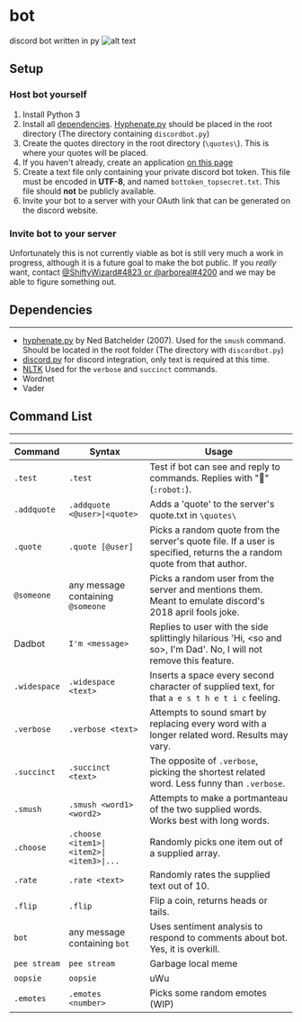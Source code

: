 # bot
discord bot written in py
![alt text](https://raw.githubusercontent.com/leaharboreal/bot/master/profilepic.png "bot's profile picture")

## Setup
### Host bot yourself
1. Install Python 3
2. Install all [dependencies](https://github.com/leaharboreal/bot#dependencies).
[Hyphenate.py](https://nedbatchelder.com/code/modules/hyphenate.html "Ned Batchelder's Webpage") should be placed in the root directory (The directory containing `discordbot.py`)
3. Create the quotes directory in the root directory (`\quotes\`). This is where your quotes will be placed.
5. If you haven't already, create an application [on this page](https://discordapp.com/developers/applications/me "Discord Developer")
4. Create a text file only containing your private discord bot token. This file must be encoded in **UTF-8**, and named `bottoken_topsecret.txt`. This file should **not** be publicly available.
6. Invite your bot to a server with your OAuth link that can be generated on the discord website.

### Invite bot to your server
Unfortunately this is not currently viable as bot is still very much a work in progress, although it is a future goal to make the bot public. 
If you *really* want, contact [@ShiftyWizard#4823 or @arboreal#4200](http://discord.gg/YKbEgNp "Click to join Arboreal's Discord Server") and we may be able to figure something out. 

## Dependencies
---
* [hyphenate.py](https://nedbatchelder.com/code/modules/hyphenate.html "Ned Batchelder's Webpage") by Ned Batchelder (2007). Used for the `smush` command. Should be located in the root folder (The directory with `discordbot.py`)
* [discord.py](https://github.com/Rapptz/discord.py "python3 -m pip install -U discord.py") for discord integration, only text is required at this time. 
* [NLTK](https://github.com/nltk/nltk "pip install -U nltk") Used for the `verbose` and `succinct` commands. 
 * Wordnet
 * Vader

## Command List
---
Command | Syntax | Usage
---|---|---
`.test`|`.test`|Test if bot can see and reply to commands. Replies with "🤖" (`:robot:`).
`.addquote`|`.addquote <@user>\|<quote>`|Adds a 'quote' to the server's quote.txt in `\quotes\`
`.quote`|`.quote [@user]`|Picks a random quote from the server's quote file. If a user is specified, returns the a random quote from that author.
`@someone`|any message containing `@someone`|Picks a random user from the server and mentions them. Meant to emulate discord's 2018 april fools joke. 
Dadbot|`I'm <message>`|Replies to user with the side splittingly hilarious 'Hi, \<so and so>, I'm Dad'. No, I will not remove this feature. 
`.widespace`|`.widespace <text>`|Inserts a space every second character of supplied text, for that `a e s t h e t i c` feeling.
`.verbose`|`.verbose <text>`|Attempts to sound smart by replacing every word with a longer related word. Results may vary.
`.succinct`|`.succinct <text>`|The opposite of `.verbose`, picking the shortest related word. Less funny than `.verbose`.
`.smush`|`.smush <word1> <word2>`|Attempts to make a portmanteau of the two supplied words. Works best with long words.
`.choose`|`.choose <item1>\|<item2>\|<item3>\|...`|Randomly picks one item out of a supplied array. 
`.rate`|`.rate <text>`|Randomly rates the supplied text out of 10.
`.flip`|`.flip`|Flip a coin, returns heads or tails.
`bot`|any message containing `bot`|Uses sentiment analysis to respond to comments about bot. Yes, it is overkill. 
`pee stream`|`pee stream`|Garbage local meme
`oopsie`|`oopsie`|uWu
`.emotes`|`.emotes <number>`|Picks some random emotes (WIP)
